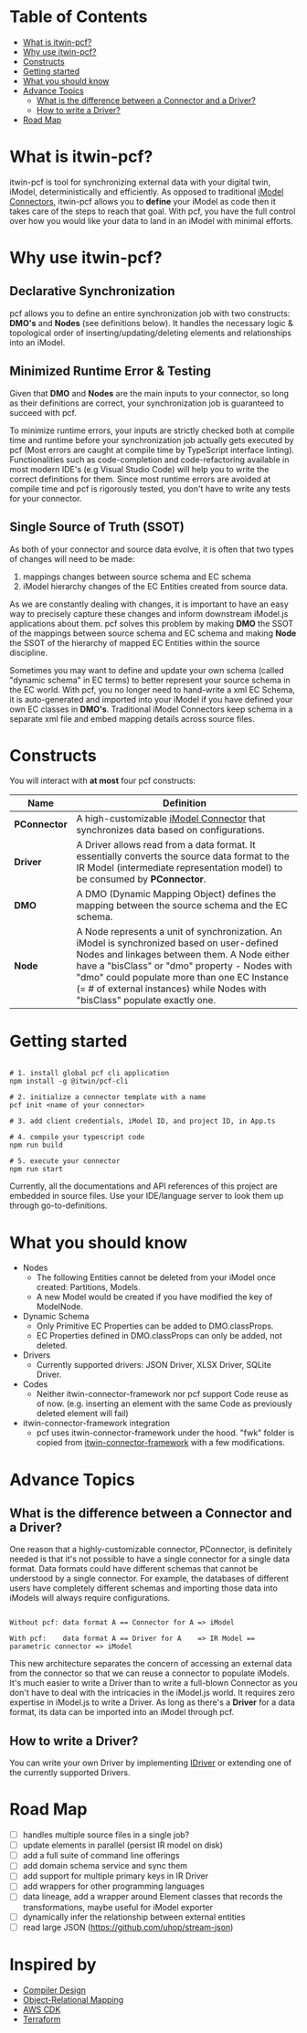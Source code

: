 Table of Contents
=======================

* [What is itwin-pcf?](#what-is-itwin-pcf)
* [Why use itwin-pcf?](#why-use-itwin-pcf)
* [Constructs](#constructs)
* [Getting started](#getting-started)
* [What you should know](#what-you-should-know)
* [Advance Topics](#advance-topics)
  * [What is the difference between a Connector and a Driver?](#what-is-the-difference-between-a-connector-and-a-driver)
  * [How to write a Driver?](#how-to-write-a-driver)
* [Road Map](#road-map)

# What is itwin-pcf?


itwin-pcf is tool for synchronizing external data with your digital twin, iModel, deterministically and efficiently. As opposed to traditional [iModel Connectors](https://www.itwinjs.org/learning/imodel-connectors/), itwin-pcf allows you to **define** your iModel as code then it takes care of the steps to reach that goal. With pcf, you have the full control over how you would like your data to land in an iModel with minimal efforts.


# Why use itwin-pcf?


## Declarative Synchronization
pcf allows you to define an entire synchronization job with two constructs: **DMO's** and **Nodes** (see definitions below). It handles the necessary logic & topological order of inserting/updating/deleting elements and relationships into an iModel.


## Minimized Runtime Error & Testing
Given that **DMO** and **Nodes** are the main inputs to your connector, so long as their definitions are correct, your synchronization job is guaranteed to succeed with pcf. 

To minimize runtime errors, your inputs are strictly checked both at compile time and runtime before your synchronization job actually gets executed by pcf (Most errors are caught at compile time by TypeScript interface linting). Functionalities such as code-completion and code-refactoring available in most modern IDE's (e.g Visual Studio Code) will help you to write the correct definitions for them. Since most runtime errors are avoided at compile time and pcf is rigorously tested, you don't have to write any tests for your connector.


## Single Source of Truth (SSOT)

As both of your connector and source data evolve, it is often that two types of changes will need to be made: 
1. mappings changes between source schema and EC schema 
2. iModel hierarchy changes of the EC Entities created from source data. 

As we are constantly dealing with changes, it is important to have an easy way to precisely capture these changes and inform downstream iModel.js applications about them. pcf solves this problem by making **DMO** the SSOT of the mappings between source schema and EC schema and making **Node** the SSOT of the hierarchy of mapped EC Entities within the source discipline. 

Sometimes you may want to define and update your own schema (called "dynamic schema" in EC terms) to better represent your source schema in the EC world. With pcf, you no longer need to hand-write a xml EC Schema, it is auto-generated and imported into your iModel if you have defined your own EC classes in **DMO's**. Traditional iModel Connectors keep schema in a separate xml file and embed mapping details across source files.


# Constructs

You will interact with **at most** four pcf constructs:


| Name          | Definition                                                                                                   |
|-------------- | -------------------------------------------------------------------------------------------------------------|
|**PConnector** | A high-customizable [iModel Connector](https://www.itwinjs.org/learning/imodel-connectors/?term=connector) that synchronizes data based on configurations. | 
|**Driver**     | A Driver allows read from a data format. It essentially converts the source data format to the IR Model (intermediate representation model) to be consumed by **PConnector**. |
|**DMO**        | A DMO (Dynamic Mapping Object) defines the mapping between the source schema and the EC schema. |
|**Node**       | A Node represents a unit of synchronization. An iModel is synchronized based on user-defined Nodes and linkages between them. A Node either have a "bisClass" or "dmo" property - Nodes with "dmo" could populate more than one EC Instance (= # of external instances) while Nodes with "bisClass" populate exactly one. |


# Getting started

```console

# 1. install global pcf cli application
npm install -g @itwin/pcf-cli

# 2. initialize a connector template with a name
pcf init <name of your connector>

# 3. add client credentials, iModel ID, and project ID, in App.ts

# 4. compile your typescript code
npm run build

# 5. execute your connector
npm run start

```

Currently, all the documentations and API references of this project are embedded in source files. Use your IDE/language server to look them up through go-to-definitions.


# What you should know

* Nodes
    * The following Entities cannot be deleted from your iModel once created: Partitions, Models.
    * A new Model would be created if you have modified the key of ModelNode.
* Dynamic Schema
    * Only Primitive EC Properties can be added to DMO.classProps.
    * EC Properties defined in DMO.classProps can only be added, not deleted.
* Drivers
    * Currently supported drivers: JSON Driver, XLSX Driver, SQLite Driver.
* Codes
    * Neither itwin-connector-framework nor pcf support Code reuse as of now. (e.g. inserting an element with the same Code as previously deleted element will fail)
* itwin-connector-framework integration 
    * pcf uses itwin-connector-framework under the hood. "fwk" folder is copied from [itwin-connector-framework](https://github.com/imodeljs/imodeljs/tree/master/core/imodel-bridge/src) with a few modifications.

# Advance Topics

## What is the difference between a Connector and a Driver?

One reason that a highly-customizable connector, PConnector, is definitely needed is that it's not possible to have a single connector for a single data format. Data formats could have different schemas that cannot be understood by a single connector. For example, the databases of different users have completely different schemas and importing those data into iModels will always require configurations.

```

Without pcf: data format A == Connector for A => iModel

With pcf:    data format A == Driver for A    => IR Model == parametric connector => iModel 

```

This new architecture separates the concern of accessing an external data from the connector so that we can reuse a connector to populate iModels. It's much easier to write a Driver than to write a full-blown Connector as you don't have to deal with the intricacies in the iModel.js world. It requires zero expertise in iModel.js to write a Driver. As long as there's a **Driver** for a data format, its data can be imported into an iModel through pcf.


## How to write a Driver?

You can write your own Driver by implementing [IDriver](https://github.com/zachzhu2016/pcf/blob/main/core/src/IRModel.ts) or extending one of the currently supported Drivers.


# Road Map

- [ ] handles multiple source files in a single job?
- [ ] update elements in parallel (persist IR model on disk)
- [ ] add a full suite of command line offerings
- [ ] add domain schema service and sync them
- [ ] add support for multiple primary keys in IR Driver
- [ ] add wrappers for other programming languages
- [ ] data lineage, add a wrapper around Element classes that records the transformations, maybe useful for iModel exporter
- [ ] dynamically infer the relationship between external entities
- [ ] read large JSON (https://github.com/uhop/stream-json)

# Inspired by

- [Compiler Design](https://en.wikipedia.org/wiki/Compiler)
- [Object-Relational Mapping](https://en.wikipedia.org/wiki/Object%E2%80%93relational_mapping)
- [AWS CDK](https://github.com/aws/aws-cdk)
- [Terraform](https://github.com/hashicorp/terraform)
